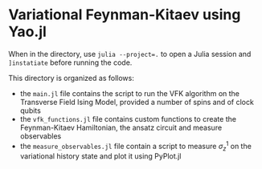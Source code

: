 # Variational Feynman-Kitaev using Yao.jl

When in the directory, use `julia --project=.` to open a Julia session and `]instatiate` before running the code.

This directory is organized as follows:

- the `main.jl` file contains the script to run the VFK algorithm on the Transverse Field Ising Model, provided a number of spins and of clock qubits
- the `vfk_functions.jl` file contains custom functions to create the Feynman-Kitaev Hamiltonian, the ansatz circuit and measure observables
- the `measure_observables.jl` file contain a script to measure $\sigma^1_z$ on the variational history state and plot it using PyPlot.jl